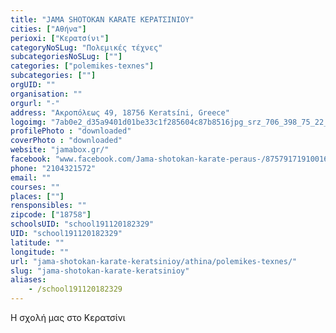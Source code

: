 ```yaml
---
title: "JAMA SHOTOKAN KARATE ΚΕΡΑΤΣΙΝΙΟΥ"
cities: ["Αθήνα"]
perioxi: ["Κερατσίνι"]
categoryNoSLug: "Πολεμικές τέχνες"
subcategoriesNoSLug: [""]
categories: ["polemikes-texnes"]
subcategories: [""]
orgUID: ""
organisation: ""
orgurl: "-"
address: "Ακροπόλεως 49, 18756 Keratsíni, Greece"
logoimg: "7ab0e2_d35a9401d01be33c1f285604c87b8516jpg_srz_706_398_75_22_050_120_000_jpg_srz (1).jpeg"
profilePhoto : "downloaded"
coverPhoto : "downloaded"
website: "jamabox.gr/"
facebook: "www.facebook.com/Jama-shotokan-karate-peraus-/875791719100164"
phone: "2104321572"
email: ""
courses: ""
places: [""]
rensponsibles: ""
zipcode: ["18758"]
schoolsUID: "school191120182329"
UID: "school191120182329"
latitude: ""
longitude: ""
url: "jama-shotokan-karate-keratsinioy/athina/polemikes-texnes/"
slug: "jama-shotokan-karate-keratsinioy"
aliases:
    - /school191120182329
---
```



Η σχολή μας στο Κερατσίνι

